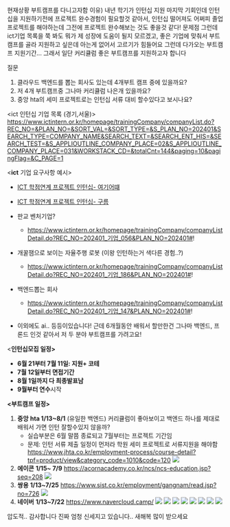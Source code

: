 현재상황
	부트캠프를 다니고자함
	이유) 내년 학기가 인턴십 지원 마지막 기회인데 인턴십을 지원하기전에 프로젝트 완수경험이 필요할것 같아서, 인턴십 떨어져도 어쩌피 졸업프로젝트를 해야하는데 그전에 프로젝트 완수해보는 것도 좋을것 같다! 
문제점
	그런데 ict기업 목록을 쭉 봐도 뭐가 제 성장에 도움이 될지 모르겠고, 좋은 기업에 맞춰서 부트캠프를 골라 지원하고 싶은데 아는게 없어서 고르기가 힘들어요 그런데 다가오는 부트캠프 지원기간... 그래서 일단 커리큘럼 좋은 부트캠프를 지원하고자 합니다

질문
1. 클라우드 백엔드를 뽑는 회사도 있는데 4개부트 캠프 중에 있을까요?
2. 저 4개 부트캠프중 그나마 커리큘럼 나은개 있을까요?
3. 중앙 hta의 세미 프로젝트로는 인턴십 서류 대비 할수있다고 보시나요?

<ict 인턴십 기업 목록 (경기,서울)>
https://www.ictintern.or.kr/homepage/trainingCompany/companyList.do?REC_NO=&PLAN_NO=&SORT_VAL=&SORT_TYPE=&S_PLAN_NO=202401&SEARCH_TYPE=COMPANY_NAME&SEARCH_TEXT=&SEARCH_ENT_HIS=&SEARCH_TEST=&S_APPLIOUTLINE_COMPANY_PLACE=02&S_APPLIOUTLINE_COMPANY_PLACE=031&WORKSTACK_CD=&totalCnt=144&paging=10&pagingFlag=&C_PAGE=1

<**ict** 기업 요구사항 예시>

- [ICT 학점연계 프로젝트 인턴십- 여기어떄](https://www.ictintern.or.kr/homepage/trainingCompany/companyListDetail.do?REC_NO=202401_%EA%B8%B0%EC%97%85_069&PLAN_NO=202401)

- [ICT 학점연계 프로젝트 인턴십- 구름](https://www.ictintern.or.kr/homepage/trainingCompany/companyListDetail.do?REC_NO=202401_%EA%B8%B0%EC%97%85_147&PLAN_NO=202401#!)

- 판교 벤처기업? 
	- https://www.ictintern.or.kr/homepage/trainingCompany/companyListDetail.do?REC_NO=202401_기업_056&PLAN_NO=202401#!

- 개꿀잼으로 보이는 자율주행 로봇 (이왕 인턴하는거 색다른 경험..?)
	- https://www.ictintern.or.kr/homepage/trainingCompany/companyListDetail.do?REC_NO=202401_기업_186&PLAN_NO=202401#!
- 백엔드뽑는 회사
	- https://www.ictintern.or.kr/homepage/trainingCompany/companyListDetail.do?REC_NO=202401_기업_147&PLAN_NO=202401#!
- 이외에도 ai.. 등등이있습니다! 근데 6개월동안 배워서 할만한건 그나마 백엔드, 프론드 인것 같아서 저 두 분야 부트캠프를 가려고요! 

<**인턴십모집 일정>** 

- **6월 21부터 7월 11일: 지원+ 코테** 
- **7월 12일부터 면접기간** 
- **8월 1일까지 다 최종발표남**
- **9월부터 연수**시작

**<부트캠프 일정>**

1. **중앙** **hta 1/13~8/1** (유일한 백엔드)
	커리큘럼이 좋아보이고 백엔드 하나를 제대로 배워서 가면 인턴 잘할수있지 않을까?
	- 실습부분은 6월 말쯤 종료되고 7월부터는 프로젝트 기간임
	- 문제: 인턴 서류 제출 일정이 먼저라 학원 세미 프로젝트로 서류지원을 해야함
	 https://www.jhta.co.kr/employment-process/course-detail?tpf=product/view&category_code=1010&code=120
	 ![](../01_daily_diary/pic/Pasted%20image%2020250101145707.png)
2. **에이콘** **1/15~ 7/9**
	 https://acornacademy.co.kr/ncs/ncs-education.jsp?seq=208
	 ![](../01_daily_diary/pic/Pasted%20image%2020250101145726.png)
1. **쌍용** **1/13~7/25**
	 https://www.sist.co.kr/employment/gangnam/read.jsp?no=726
	 ![](../01_daily_diary/pic/Pasted%20image%2020250101145736.png)
1. **네이버** **1/13~7/22**
	https://www.navercloud.camp/
	![](../01_daily_diary/pic/Pasted%20image%2020250101145758.png)
	![](../01_daily_diary/pic/Pasted%20image%2020250101145803.png)
	![](../01_daily_diary/pic/Pasted%20image%2020250101145810.png)
	![](../01_daily_diary/pic/Pasted%20image%2020250101145817.png)
	![](../01_daily_diary/pic/Pasted%20image%2020250101145821.png)
	![](../01_daily_diary/pic/Pasted%20image%2020250101145825.png)
	![](../01_daily_diary/pic/Pasted%20image%2020250101145833.png)
	![](../01_daily_diary/pic/Pasted%20image%2020250101145837.png)


압도적.. 감사합니다
진짜 엄청 신세지고 있습니다..
새해복 많이 받으세요